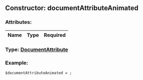## Constructor: documentAttributeAnimated  

### Attributes:

| Name     |    Type       | Required |
|----------|:-------------:|---------:|


### Type: [DocumentAttribute](../types/DocumentAttribute.md)

### Example:


```
$documentAttributeAnimated = ;
```